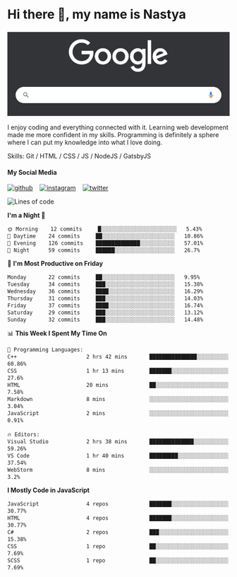 # Hi there 👋, my name is Nastya
### 
[//]: # (Here may be a photo)

![Google Search](https://raw.githubusercontent.com/nastyacodes/nastyacodes/master/images/google.gif)

I enjoy coding and everything connected with it.
Learning web development made me more confident in my skills.
Programming is definitely a sphere where I can put my knowledge into what I love doing.

Skills: Git / HTML / CSS / JS / NodeJS / GatsbyJS

#### My Social Media
[<img src='images\social-media\github.ico' alt='github' height='50'>](https://github.com/nastyacodes) &nbsp;&nbsp; [<img src='images\social-media\instagram.ico' alt='instagram' height='50'>](https://www.instagram.com/nastyacodes/) &nbsp;&nbsp; [<img src='images\social-media\twitter.ico' alt='twitter' height='50'>](https://twitter.com/nastyacodes)  

<!--START_SECTION:waka-->
![Lines of code](https://img.shields.io/badge/From%20Hello%20World%20I%27ve%20Written-22948%20lines%20of%20code-blue)

**I'm a Night 🦉** 

```text
🌞 Morning    12 commits     █░░░░░░░░░░░░░░░░░░░░░░░░   5.43% 
🌆 Daytime    24 commits     ██░░░░░░░░░░░░░░░░░░░░░░░   10.86% 
🌃 Evening    126 commits    ██████████████░░░░░░░░░░░   57.01% 
🌙 Night      59 commits     ██████░░░░░░░░░░░░░░░░░░░   26.7%

```
📅 **I'm Most Productive on Friday** 

```text
Monday       22 commits     ██░░░░░░░░░░░░░░░░░░░░░░░   9.95% 
Tuesday      34 commits     ███░░░░░░░░░░░░░░░░░░░░░░   15.38% 
Wednesday    36 commits     ████░░░░░░░░░░░░░░░░░░░░░   16.29% 
Thursday     31 commits     ███░░░░░░░░░░░░░░░░░░░░░░   14.03% 
Friday       37 commits     ████░░░░░░░░░░░░░░░░░░░░░   16.74% 
Saturday     29 commits     ███░░░░░░░░░░░░░░░░░░░░░░   13.12% 
Sunday       32 commits     ███░░░░░░░░░░░░░░░░░░░░░░   14.48%

```


📊 **This Week I Spent My Time On** 

```text
💬 Programming Languages: 
C++                      2 hrs 42 mins       ███████████████░░░░░░░░░░   60.86% 
CSS                      1 hr 13 mins        ███████░░░░░░░░░░░░░░░░░░   27.6% 
HTML                     20 mins             ██░░░░░░░░░░░░░░░░░░░░░░░   7.58% 
Markdown                 8 mins              ░░░░░░░░░░░░░░░░░░░░░░░░░   3.04% 
JavaScript               2 mins              ░░░░░░░░░░░░░░░░░░░░░░░░░   0.91%

🔥 Editors: 
Visual Studio            2 hrs 38 mins       ██████████████░░░░░░░░░░░   59.26% 
VS Code                  1 hr 40 mins        █████████░░░░░░░░░░░░░░░░   37.54% 
WebStorm                 8 mins              ░░░░░░░░░░░░░░░░░░░░░░░░░   3.2%

```

**I Mostly Code in JavaScript** 

```text
JavaScript               4 repos             ███████░░░░░░░░░░░░░░░░░░   30.77% 
HTML                     4 repos             ███████░░░░░░░░░░░░░░░░░░   30.77% 
C#                       2 repos             ███░░░░░░░░░░░░░░░░░░░░░░   15.38% 
CSS                      1 repo              ██░░░░░░░░░░░░░░░░░░░░░░░   7.69% 
SCSS                     1 repo              ██░░░░░░░░░░░░░░░░░░░░░░░   7.69%

```



<!--END_SECTION:waka-->

<!-- [![Top Langs](https://github-readme-stats.vercel.app/api/top-langs/?username=nastyacodes&layout=compact)](https://github.com/anuraghazra/github-readme-stats)

[![willianrod's wakatime stats](https://github-readme-stats.vercel.app/api/wakatime?username=nastyacodes&layout=compact)](https://github.com/anuraghazra/github-readme-stats) -->
